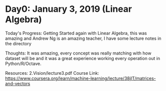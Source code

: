 # Day0: January 3, 2019 (Linear Algebra)

Today's Progress: Getting Started again with Linear Algebra, this was amazing and Andrew Ng is an amazing teacher, I have some lecture notes in the directory

Thoughts: It was amazing, every concept was really matching with how dataset will be and it was a great experience working every operation out in Python/R/Octave.

Resources: 2.Vision/lecture3.pdf
Course Link: https://www.coursera.org/learn/machine-learning/lecture/38jIT/matrices-and-vectors
